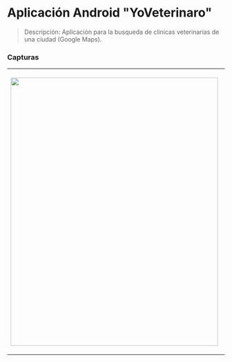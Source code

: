 # Aplicación Android "YoVeterinaro"

> Descripción: Aplicación para la busqueda de clinicas veterinarias de una ciudad (Google Maps).

### Capturas

<table>
    <tr>
      <th><p align="center"><img width="480" height="620" src="https://res.cloudinary.com/hup2qfvwn/image/upload/v1551077700/images/yoVeterinario/IMG_20190225_003215.jpg">
        </p></th>
      <th></th>
      <th></th>
   </tr>	
</table>



